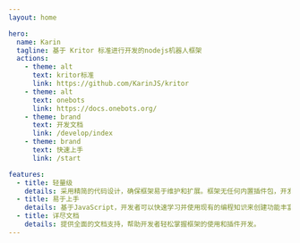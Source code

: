 ```yaml
---
layout: home

hero:
  name: Karin
  tagline: 基于 Kritor 标准进行开发的nodejs机器人框架
  actions:
    - theme: alt
      text: kritor标准
      link: https://github.com/KarinJS/kritor
    - theme: alt
      text: onebots
      link: https://docs.onebots.org/
    - theme: brand
      text: 开发文档
      link: /develop/index
    - theme: brand
      text: 快速上手
      link: /start

features:
  - title: 轻量级
    details: 采用精简的代码设计，确保框架易于维护和扩展。框架无任何内置插件包，开发者可以根据自己的需求自由选择插件。
  - title: 易于上手
    details: 基于JavaScript，开发者可以快速学习并使用现有的编程知识来创建功能丰富的插件。
  - title: 详尽文档
    details: 提供全面的文档支持，帮助开发者轻松掌握框架的使用和插件开发。
---
```


